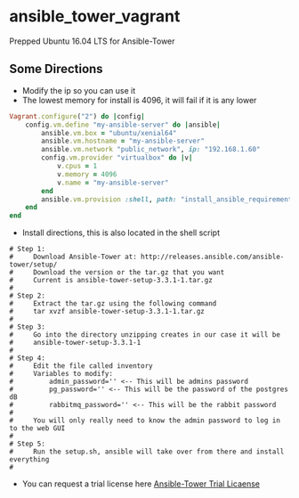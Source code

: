 # ansible_tower_vagrant
Prepped Ubuntu 16.04 LTS for Ansible-Tower

## Some Directions
* Modify the ip so you can use it
* The lowest memory for install is 4096, it will fail if it is any lower

```ruby
Vagrant.configure("2") do |config|
    config.vm.define "my-ansible-server" do |ansible|
        ansible.vm.box = "ubuntu/xenial64"
        ansible.vm.hostname = "my-ansible-server"
        ansible.vm.network "public_network", ip: "192.168.1.60"
        config.vm.provider "virtualbox" do |v|
            v.cpus = 1
            v.memory = 4096
            v.name = "my-ansible-server"
        end
        ansible.vm.provision :shell, path: "install_ansible_requirements.sh"
    end
end
```
* Install directions, this is also located in the shell script
```text
# Step 1:
#     Download Ansible-Tower at: http://releases.ansible.com/ansible-tower/setup/
#     Download the version or the tar.gz that you want
#     Current is ansible-tower-setup-3.3.1-1.tar.gz
#
# Step 2:
#     Extract the tar.gz using the following command
#     tar xvzf ansible-tower-setup-3.3.1-1.tar.gz
#
# Step 3:
#     Go into the directory unzipping creates in our case it will be
#     ansible-tower-setup-3.3.1-1
#
# Step 4:
#     Edit the file called inventory
#     Variables to modify:
#         admin_password='' <-- This will be admins password
#         pg_password='' <-- This will be the password of the postgres dB
#         rabbitmq_password='' <-- This will be the rabbit password
#
#     You will only really need to know the admin password to log in to the web GUI
#
# Step 5:
#     Run the setup.sh, ansible will take over from there and install everything
#
```
* You can request a trial license here [Ansible-Tower Trial Licaense](https://www.ansible.com/license)
